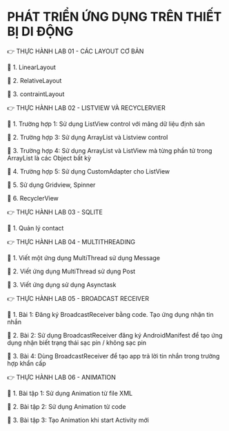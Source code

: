 # PHÁT TRIỂN ỨNG DỤNG TRÊN THIẾT BỊ DI ĐỘNG

👉 THỰC HÀNH LAB 01 - CÁC LAYOUT CƠ BẢN

📌 1. LinearLayout

📌 2. RelativeLayout

📌 3. contraintLayout

👉 THỰC HÀNH LAB 02 - LISTVIEW VÀ RECYCLERVIER

📌 1. Trường hợp 1: Sử dụng ListView control với mãng dữ liệu định sản

📌 2. Trường hợp 3: Sử dụng ArrayList và Listview control

📌 3. Trường hợp 4: Sử dụng ArrayList và ListView mà từng phần tử trong ArrayList là các Object bất kỳ

📌 4. Trường hợp 5: Sử dụng CustomAdapter cho ListView

📌 5. Sử dụng Gridview, Spinner

📌 6. RecyclerView

👉 THỰC HÀNH LAB 03 - SQLITE

📌 1. Quản lý contact

👉 THỰC HÀNH LAB 04 - MULTITHREADING

📌 1. Viết một ứng dụng MultiThread sử dụng Message

📌 2. Viết ứng dụng MultiThread sử dụng Post

📌 3. Viết ứng dụng sử dụng Asynctask

👉 THỰC HÀNH LAB 05 - BROADCAST RECEIVER

📌 1. Bài 1: Đăng ký BroadcastReceiver bằng code. Tạo ứng dụng nhận tin nhắn

📌 2. Bài 2: Sử dụng BroadcastReceiver đăng ký AndroidManifest để tạo ứng dụng nhận biết trạng thái sạc pin / không sạc pin

📌 3. Bài 4: Dùng BroadcastReceiver để tạo app trả lời tin nhắn trong trường hợp khẩn cấp

👉 THỰC HÀNH LAB 06 - ANIMATION

📌 1. Bài tập 1: Sử dụng Animation từ file XML

📌 2. Bài tập 2: Sử dụng Animation từ code

📌 3. Bài tập 3: Tạo Animation khi start Activity mới
